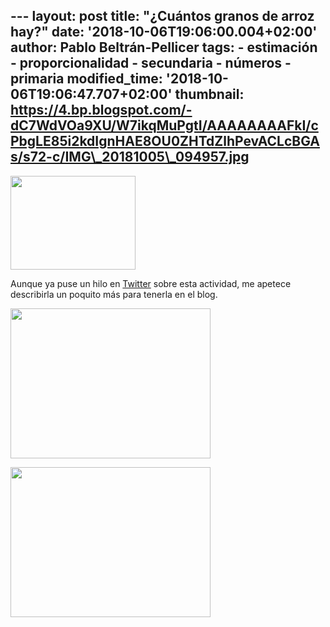 --- layout: post title: "¿Cuántos granos de arroz hay?" date:
'2018-10-06T19:06:00.004+02:00' author: Pablo Beltrán-Pellicer tags: -
estimación - proporcionalidad - secundaria - números - primaria
modified\_time: '2018-10-06T19:06:47.707+02:00' thumbnail:
https://4.bp.blogspot.com/-dC7WdVOa9XU/W7ikqMuPgtI/AAAAAAAAFkI/cPbgLE85i2kdIgnHAE8OU0ZHTdZlhPevACLcBGAs/s72-c/IMG\_20181005\_094957.jpg
---

[<img src="https://4.bp.blogspot.com/-dC7WdVOa9XU/W7ikqMuPgtI/AAAAAAAAFkI/cPbgLE85i2kdIgnHAE8OU0ZHTdZlhPevACLcBGAs/s200/IMG_20181005_094957.jpg" width="200" height="150" />](https://4.bp.blogspot.com/-dC7WdVOa9XU/W7ikqMuPgtI/AAAAAAAAFkI/cPbgLE85i2kdIgnHAE8OU0ZHTdZlhPevACLcBGAs/s1600/IMG_20181005_094957.jpg)

Aunque ya puse un hilo en
[Twitter](https://twitter.com/pbeltranp/status/1048201023582625792)
sobre esta actividad, me apetece describirla un poquito más para tenerla
en el blog.  
  
  
  
  
  
  
  
  
  

[<img src="https://1.bp.blogspot.com/-SwzLoCbeTOU/W7ikrogvlZI/AAAAAAAAFlA/lk__MHWrcqQJy76tDs34p-MYKjYigicyACEwYBhgL/s320/IMG_20181005_145117.jpg" width="320" height="240" />](https://1.bp.blogspot.com/-SwzLoCbeTOU/W7ikrogvlZI/AAAAAAAAFlA/lk__MHWrcqQJy76tDs34p-MYKjYigicyACEwYBhgL/s1600/IMG_20181005_145117.jpg)

  
  
  

[<img src="https://4.bp.blogspot.com/-of6xPbK-TuQ/W7ikqMzUmeI/AAAAAAAAFlE/6JnZrJULJu00k6DsTv50CoB9pbuhooTKACEwYBhgL/s320/IMG_20181005_095036.jpg" width="320" height="240" />](https://4.bp.blogspot.com/-of6xPbK-TuQ/W7ikqMzUmeI/AAAAAAAAFlE/6JnZrJULJu00k6DsTv50CoB9pbuhooTKACEwYBhgL/s1600/IMG_20181005_095036.jpg)

  
  
  
